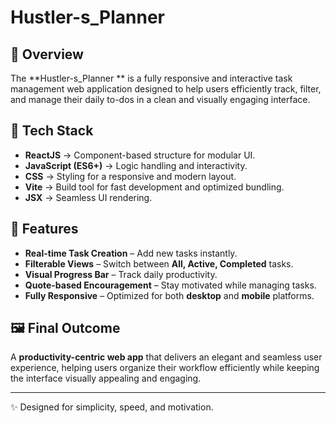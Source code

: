# Hustler-s_Planner 

## 📌 Overview  
The **Hustler-s_Planner ** is a fully responsive and interactive task management web application designed to help users efficiently track, filter, and manage their daily to-dos in a clean and visually engaging interface.  

## 🚀 Tech Stack  
- **ReactJS** → Component-based structure for modular UI.  
- **JavaScript (ES6+)** → Logic handling and interactivity.  
- **CSS** → Styling for a responsive and modern layout.  
- **Vite** → Build tool for fast development and optimized bundling.  
- **JSX** → Seamless UI rendering.  

## 🎯 Features  
- **Real-time Task Creation** – Add new tasks instantly.  
- **Filterable Views** – Switch between **All, Active, Completed** tasks.  
- **Visual Progress Bar** – Track daily productivity.  
- **Quote-based Encouragement** – Stay motivated while managing tasks.  
- **Fully Responsive** – Optimized for both **desktop** and **mobile** platforms.  

## 🖼 Final Outcome  
A **productivity-centric web app** that delivers an elegant and seamless user experience, helping users organize their workflow efficiently while keeping the interface visually appealing and engaging.  

---
✨ Designed for simplicity, speed, and motivation.  
